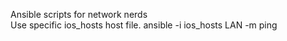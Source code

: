 Ansible scripts for network nerds  
Use specific ios_hosts host file. ansible -i ios_hosts LAN -m ping  
